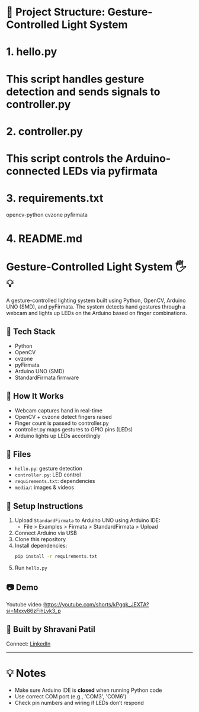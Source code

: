 # 📁 Project Structure: Gesture-Controlled Light System

# 1. hello.py
# This script handles gesture detection and sends signals to controller.py

# 2. controller.py
# This script controls the Arduino-connected LEDs via pyfirmata

# 3. requirements.txt
opencv-python
cvzone
pyfirmata

# 4. README.md

# Gesture-Controlled Light System 🖐️💡

A gesture-controlled lighting system built using Python, OpenCV, Arduino UNO (SMD), and pyFirmata. The system detects hand gestures through a webcam and lights up LEDs on the Arduino based on finger combinations.

## 🔧 Tech Stack
- Python
- OpenCV
- cvzone
- pyFirmata
- Arduino UNO (SMD)
- StandardFirmata firmware

## 📸 How It Works
- Webcam captures hand in real-time
- OpenCV + cvzone detect fingers raised
- Finger count is passed to controller.py
- controller.py maps gestures to GPIO pins (LEDs)
- Arduino lights up LEDs accordingly

## 📂 Files
- `hello.py`: gesture detection
- `controller.py`: LED control
- `requirements.txt`: dependencies
- `media/`: images & videos 

## 🧪 Setup Instructions
1. Upload `StandardFirmata` to Arduino UNO using Arduino IDE:
   - File > Examples > Firmata > StandardFirmata > Upload
2. Connect Arduino via USB
3. Clone this repository
4. Install dependencies:
   ```bash
   pip install -r requirements.txt
   ```
5. Run `hello.py`

## 📷 Demo 
Youtube video :https://youtube.com/shorts/kPgqk_JEXTA?si=Mxxy86zFihLvk3_p

## 🙌 Built by Shravani Patil
Connect: [LinkedIn](https://www.linkedin.com/in/shravani-patil-38791b286/)

---

# 💡 Notes
- Make sure Arduino IDE is **closed** when running Python code
- Use correct COM port (e.g., 'COM3', 'COM6')
- Check pin numbers and wiring if LEDs don’t respond
